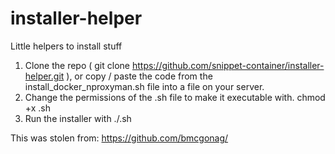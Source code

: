 # installer-helper
Little helpers to install stuff

1. Clone the repo ( git clone https://github.com/snippet-container/installer-helper.git ), or copy / paste the code from the install_docker_nproxyman.sh file into a file on your server.
2. Change the permissions of the .sh file to make it executable with.
  chmod +x <your-new-file>.sh
3. Run the installer with
  ./<your-new-file>.sh

  
  This was stolen from: https://github.com/bmcgonag/
